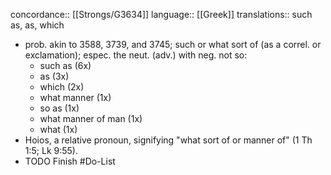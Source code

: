 concordance:: [[Strongs/G3634]] 
language:: [[Greek]] 
translations:: such as, as, which

- prob. akin to 3588, 3739, and 3745; such or what sort of (as a correl. or exclamation); espec. the neut. (adv.) with neg. not so:
	- such as (6x)
	- as (3x)
	- which (2x)
	- what manner (1x)
	- so as (1x)
	- what manner of man (1x)
	- what (1x)
- Hoios, a relative pronoun, signifying "what sort of or manner of" (1 Th 1:5; Lk 9:55).
- TODO Finish #Do-List